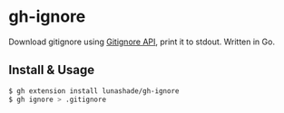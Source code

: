# gh-ignore

Download gitignore using [Gitignore API](https://docs.github.com/ja/rest/gitignore), print it to stdout.
Written in Go.

## Install & Usage

```bash
$ gh extension install lunashade/gh-ignore
$ gh ignore > .gitignore
```
